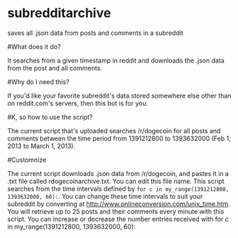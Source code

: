 # subredditarchive
saves all .json data from posts and comments in a subreddit

#What does it do?

It searches from a given timestamp in reddit and downloads the .json data from the post and all comments.

#Why do I need this?

If you'd like your favorite subreddit's data stored somewhere else other than on reddit.com's servers, then this bot is for you.

#K, so how to use the script?

The current script that's uploaded searches /r/dogecoin for all posts and comments between the time period from 1391212800 to 1393632000 (Feb 1, 2013 to March 1, 2013).

#Customnize

The current script downloads .json data from /r/dogecoin, and pastes it in a .txt file called rdogecoinarchive.txt.  You can edit this file name.  This script searches from the time intervals defined by `for c in my_range(1391212800, 1393632000, 60):`.  You can change these time intervals to suit your subreddit by converting at http://www.onlineconversion.com/unix_time.htm.  You will retrieve up to 25 posts and their comments every minute with this script.  You can increase or decrease the number entries received with for c in my_range(1391212800, 1393632000, 60):

